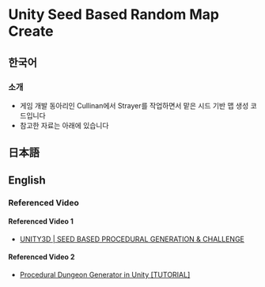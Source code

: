 # Unity Seed Based Random Map Create

## 한국어
### 소개
- 게임 개발 동아리인 Cullinan에서 Strayer를 작업하면서 맡은 시드 기반 맵 생성 코드입니다
- 참고한 자료는 아래에 있습니다
## 日本語
## English

 ### Referenced Video
 #### Referenced Video 1
 - [UNITY3D | SEED BASED PROCEDURAL GENERATION & CHALLENGE](https://youtu.be/FXjvakWn6T0?si=Hwrx38bwYmeE5jx_)
 #### Referenced Video 2
 - [Procedural Dungeon Generator in Unity [TUTORIAL]]([https://youtu.be/FXjvakWn6T0?si=Lu-oRvGPlS3uof-v](https://youtu.be/gHU5RQWbmWE?si=U8iifVAvDh8d3fLD))
 
